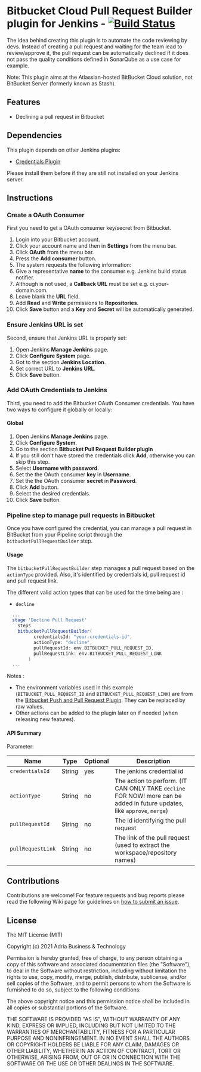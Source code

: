 # Bitbucket Cloud Pull Request Builder plugin for Jenkins - [![Build Status][jenkins-status]][jenkins-builds]

The idea behind creating this plugin is to automate the code reviewing by devs. Instead of creating a pull request 
and waiting for the team lead to review/approve it, the pull request can be automatically declined if it does not 
pass the quality conditions defined in SonarQube as a use case for example.

Note: This plugin aims at the Atlassian-hosted BitBucket Cloud solution, not BitBucket Server (formerly known as Stash).

## Features

* Declining a pull request in Bitbucket

## Dependencies
This plugin depends on other Jenkins plugins:

* [Credentials Plugin](https://wiki.jenkins-ci.org/display/JENKINS/Credentials+Plugin)

Please install them before if they are still not installed on your Jenkins server.

## Instructions

### Create a OAuth Consumer
First you need to get a OAuth consumer key/secret from Bitbucket.

1. Login into your Bitbucket account.
2. Click your account name and then in **Settings** from the menu bar.
3. Click **OAuth** from the menu bar.
4. Press the **Add consumer** button.
6. The system requests the following information:
 1. Give a representative **name** to the consumer e.g. Jenkins build status notifier.
 2. Although is not used, a **Callback URL** must be set e.g. ci.your-domain.com.
 2. Leave blank the **URL** field.
 3. Add **Read** and **Write** permissions to **Repositories**.
 4. Click **Save** button and a **Key** and **Secret** will be automatically generated.

### Ensure Jenkins URL is set
Second, ensure that Jenkins URL is properly set:

1. Open Jenkins **Manage Jenkins** page.
2. Click **Configure System** page.
3. Got to the section **Jenkins Location**.
4. Set correct URL to **Jenkins URL**.
5. Click **Save** button.

### Add OAuth Credentials to Jenkins
Third, you need to add the Bitbucket OAuth Consumer credentials. You have two ways to configure it globally or locally:

#### Global

1. Open Jenkins **Manage Jenkins** page.
2. Click **Configure System**.
3. Go to the section **Bitbucket Pull Request Builder plugin**
4. If you still don't have stored the credentials click **Add**, otherwise you can skip this step.
 1. Select **Username with password**.
 2. Set the the OAuth consumer **key** in **Username**.
 3. Set the the OAuth consumer **secret** in **Password**.
 4. Click **Add** button.
5. Select the desired credentials.
6. Click **Save** button.

### Pipeline step to manage pull requests in Bitbucket

Once you have configured the credential, you can manage a pull request in BitBucket from your Pipeline script through the `bitbucketPullRequestBuilder` step.

#### Usage

The `bitbucketPullRequestBuilder` step manages a pull request based on the `actionType` provided. Also, it's identified by credentials id, pull request id and pull request link.

The different valid action types that can be used for the time being are :

* `decline`


```groovy
  ...
  stage 'Decline Pull Request'
    steps
    bitbucketPullRequestBuilder(
          credentialsId: "your-credentials-id",
          actionType: "decline",
          pullRequestId: env.BITBUCKET_PULL_REQUEST_ID,
          pullRequestLink: env.BITBUCKET_PULL_REQUEST_LINK       
        )
  ...
```


Notes : 

* The environment variables used in this example (`BITBUCKET_PULL_REQUEST_ID` and `BITBUCKET_PULL_REQUEST_LINK`) are from the [Bitbucket Push and Pull Request Plugin][bitbucket-push-and-pull-request-plugin]. They can be replaced by raw values.
* Other actions can be added to the plugin later on if needed (when releasing new features).


#### API Summary

Parameter:

| Name | Type | Optional | Description |
| --- | --- | --- | --- |
| `credentialsId` | String | yes | The jenkins credential id
| `actionType` | String | no | The action to perform. (IT CAN ONLY TAKE `decline` FOR NOW! more can be added in future updates, like `approve`, `merge`)
| `pullRequestId` | String | no | The id identifying the pull request
| `pullRequestLink` | String | no | The link of the pull request (used to extract the workspace/repository names)

## Contributions

Contributions are welcome! For feature requests and bug reports please read the following Wiki page for guidelines on [how to submit an issue][how-to-submit-issue].

## License

The MIT License (MIT)

Copyright (c) 2021 Adria Business & Technology

Permission is hereby granted, free of charge, to any person obtaining a copy of this software and associated
documentation files (the "Software"), to deal in the Software without restriction, including without limitation the
rights to use, copy, modify, merge, publish, distribute, sublicense, and/or sell copies of the Software, and to permit
persons to whom the Software is furnished to do so, subject to the following conditions:

The above copyright notice and this permission notice shall be included in all copies or substantial portions of
the Software.

THE SOFTWARE IS PROVIDED "AS IS", WITHOUT WARRANTY OF ANY KIND, EXPRESS OR IMPLIED, INCLUDING BUT NOT LIMITED TO THE
WARRANTIES OF MERCHANTABILITY, FITNESS FOR A PARTICULAR PURPOSE AND NONINFRINGEMENT. IN NO EVENT SHALL THE AUTHORS OR
COPYRIGHT HOLDERS BE LIABLE FOR ANY CLAIM, DAMAGES OR OTHER LIABILITY, WHETHER IN AN ACTION OF CONTRACT, TORT OR
OTHERWISE, ARISING FROM, OUT OF OR IN CONNECTION WITH THE SOFTWARE OR THE USE OR OTHER DEALINGS IN THE SOFTWARE.

[bitbucket-push-and-pull-request-plugin]: https://plugins.jenkins.io/bitbucket-push-and-pull-request/
[jenkins-builds]: https://ci.jenkins.io/job/plugins/job/bitbucket-pull-request-builder-plugin/job/master
[jenkins-status]: https://ci.jenkins.io/buildStatus/icon?job=plugins/bitbucket-pull-request-builder-plugin/master
[how-to-submit-issue]: https://wiki.jenkins-ci.org/display/JENKINS/How+to+report+an+issue
